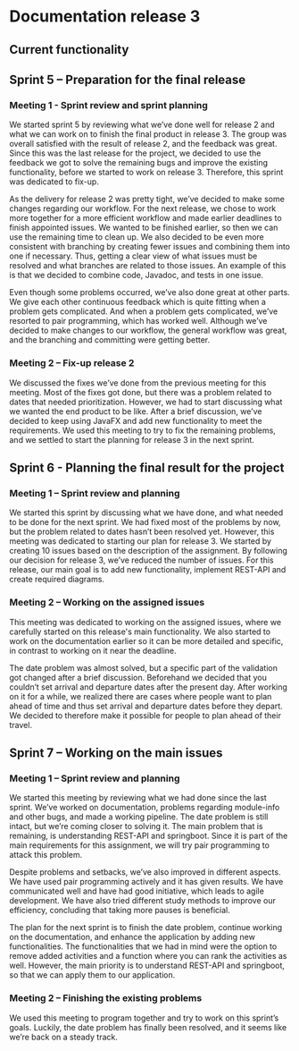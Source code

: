 # Documentation release 3

## Current functionality 
## Sprint 5 – Preparation for the final release
### Meeting 1 - Sprint review and sprint planning

We started sprint 5 by reviewing what we’ve done well for release 2 and what we can work on to finish the final product in release 3. The group was overall satisfied with the result of release 2, and the feedback was great. Since this was the last release for the project, we decided to use the feedback we got to solve the remaining bugs and improve the existing functionality, before we started to work on release 3. Therefore, this sprint was dedicated to fix-up.

As the delivery for release 2 was pretty tight, we’ve decided to make some changes regarding our workflow. For the next release, we chose to work more together for a more efficient workflow and made earlier deadlines to finish appointed issues. We wanted to be finished earlier, so then we can use the remaining time to clean up. We also decided to be even more consistent with branching by creating fewer issues and combining them into one if necessary. Thus, getting a clear view of what issues must be resolved and what branches are related to those issues. An example of this is that we decided to combine code, Javadoc, and tests in one issue.

Even though some problems occurred, we’ve also done great at other parts. We give each other continuous feedback which is quite fitting when a problem gets complicated. And when a problem gets complicated, we’ve resorted to pair programming, which has worked well. Although we’ve decided to make changes to our workflow, the general workflow was great, and the branching and committing were getting better.

### Meeting 2 – Fix-up release 2

We discussed the fixes we’ve done from the previous meeting for this meeting. Most of the fixes got done, but there was a problem related to dates that needed prioritization. However, we had to start discussing what we wanted the end product to be like. After a brief discussion, we’ve decided to keep using JavaFX and add new functionality to meet the requirements. We used this meeting to try to fix the remaining problems, and we settled to start the planning for release 3 in the next sprint.

## Sprint 6 - Planning the final result for the project
### Meeting 1 – Sprint review and planning
We started this sprint by discussing what we have done, and what needed to be done for the next sprint. We had fixed most of the problems by now, but the problem related to dates hasn’t been resolved yet. However, this meeting was dedicated to starting our plan for release 3. We started by creating 10 issues based on the description of the assignment. By following our decision for release 3, we’ve reduced the number of issues. For this release, our main goal is to add new functionality, implement REST-API and create required diagrams. 

### Meeting 2 – Working on the assigned issues

This meeting was dedicated to working on the assigned issues, where we carefully started on this release's main functionality. We also started to work on the documentation earlier so it can be more detailed and specific, in contrast to working on it near the deadline.

The date problem was almost solved, but a specific part of the validation got changed after a brief discussion. Beforehand we decided that you couldn’t set arrival and departure dates after the present day. After working on it for a while, we realized there are cases where people want to plan ahead of time and thus set arrival and departure dates before they depart. We decided to therefore make it possible for people to plan ahead of their travel. 

## Sprint 7 – Working on the main issues
### Meeting 1 – Sprint review and planning
We started this meeting by reviewing what we had done since the last sprint. We’ve worked on documentation, problems regarding module-info and other bugs, and made a working pipeline. The date problem is still intact, but we’re coming closer to solving it. The main problem that is remaining, is understanding REST-API and springboot. Since it is part of the main requirements for this assignment, we will try pair programming to attack this problem.

Despite problems and setbacks, we’ve also improved in different aspects. We have used pair programming actively and it has given results. We have communicated well and have had good initiative, which leads to agile development. We have also tried different study methods to improve our efficiency, concluding that taking more pauses is beneficial. 

The plan for the next sprint is to finish the date problem, continue working on the documentation, and enhance the application by adding new functionalities. The functionalities that we had in mind were the option to remove added activities and a function where you can rank the activities as well. However, the main priority is to understand REST-API and springboot, so that we can apply them to our application. 

### Meeting 2 – Finishing the existing problems
We used this meeting to program together and try to work on this sprint’s goals. Luckily, the date problem has finally been resolved, and it seems like we’re back on a steady track. 




